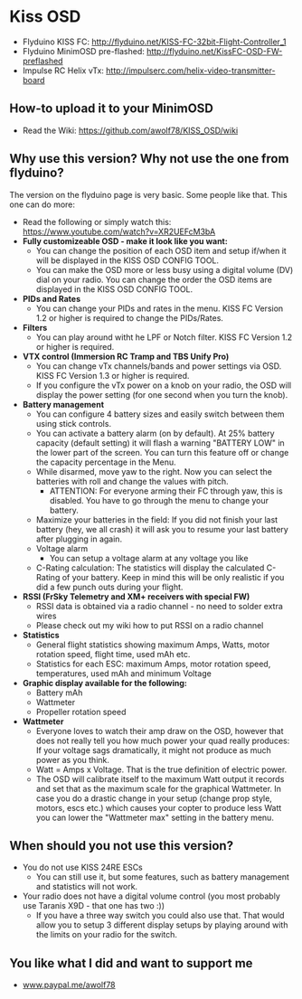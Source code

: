 # Kiss OSD

* Flyduino KISS FC: http://flyduino.net/KISS-FC-32bit-Flight-Controller_1
* Flyduino MinimOSD pre-flashed: http://flyduino.net/KissFC-OSD-FW-preflashed
* Impulse RC Helix vTx: http://impulserc.com/helix-video-transmitter-board

## How-to upload it to your MinimOSD

* Read the Wiki: https://github.com/awolf78/KISS_OSD/wiki

## Why use this version? Why not use the one from flyduino?

The version on the flyduino page is very basic. Some people like that. This one can do more:

* Read the following or simply watch this: https://www.youtube.com/watch?v=XR2UEFcM3bA
* **Fully customizeable OSD - make it look like you want:**
  * You can change the position of each OSD item and setup if/when it will be displayed in the KISS OSD CONFIG TOOL.
  * You can make the OSD more or less busy using a digital volume (DV) dial on your radio. You can change the order the OSD items are displayed in the KISS OSD CONFIG TOOL.
* **PIDs and Rates**
	* You can change your PIDs and rates in the menu. KISS FC Version 1.2 or higher is required to change the PIDs/Rates.
* **Filters**
  * You can play around witht he LPF or Notch filter. KISS FC Version 1.2 or higher is required.
* **VTX control (Immersion RC Tramp and TBS Unify Pro)**
  * You can change vTx channels/bands and power settings via OSD. KISS FC Version 1.3 or higher is required.
  * If you configure the vTx power on a knob on your radio, the OSD will display the power setting (for one second when you turn the knob).
* **Battery management**
	* You can configure 4 battery sizes and easily switch between them using stick controls. 
	* You can activate a battery alarm (on by default). At 25% battery capacity (default setting) it will flash a warning "BATTERY LOW" in the lower part of the screen. You can turn this feature off or change the capacity percentage in the Menu.
	* While disarmed, move yaw to the right. Now you can select the batteries with roll and change the values with pitch.
		* ATTENTION: For everyone arming their FC through yaw, this is disabled. You have to go through the menu to change your battery.
	* Maximize your batteries in the field: If you did not finish your last battery (hey, we all crash) it will ask you to resume your last battery after plugging in again. 
	* Voltage alarm
		* You can setup a voltage alarm at any voltage you like
	* C-Rating calculation: The statistics will display the calculated C-Rating of your battery. Keep in mind this will be only realistic if you did a few punch outs during your flight.
* **RSSI (FrSky Telemetry and XM+ receivers with special FW)**
	* RSSI data is obtained via a radio channel - no need to solder extra wires
	* Please check out my wiki how to put RSSI on a radio channel
* **Statistics**
  * General flight statistics showing maximum Amps, Watts, motor rotation speed, flight time, used mAh etc.
  * Statistics for each ESC: maximum Amps, motor rotation speed, temperatures, used mAh and minimum Voltage
* **Graphic display available for the following:** 
	* Battery mAh
	* Wattmeter
	* Propeller rotation speed
* **Wattmeter**
	* Everyone loves to watch their amp draw on the OSD, however that does not really tell you how much power your quad really produces: If your voltage sags dramatically, it might not produce as much power as you think.
	* Watt = Amps x Voltage. That is the true definition of electric power.
	* The OSD will calibrate itself to the maximum Watt output it records and set that as the maximum scale for the graphical Wattmeter. In case you do a drastic change in your setup (change prop style, motors, escs etc.) which causes your copter to produce less Watt you can lower the "Wattmeter max" setting in the battery menu.

## When should you not use this version?

* You do not use KISS 24RE ESCs
	* You can still use it, but some features, such as battery management and statistics will not work.
* Your radio does not have a digital volume control (you most probably use Taranis X9D - that one has two :))
	* If you have a three way switch you could also use that. That would allow you to setup 3 different display setups by playing around with the limits on your radio for the switch.

## You like what I did and want to support me

* www.paypal.me/awolf78